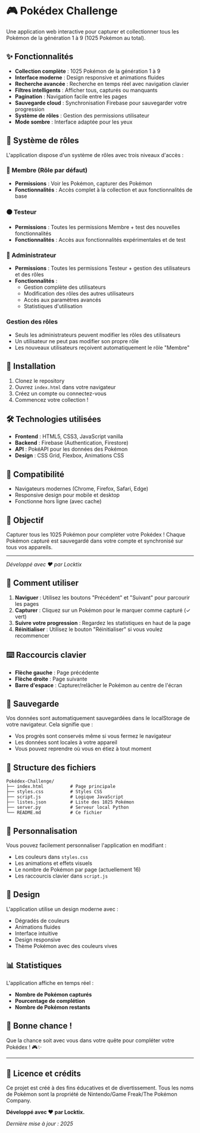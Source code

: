 # 🎮 Pokédex Challenge

Une application web interactive pour capturer et collectionner tous les Pokémon de la génération 1 à 9 (1025 Pokémon au total).

## ✨ Fonctionnalités

- **Collection complète** : 1025 Pokémon de la génération 1 à 9
- **Interface moderne** : Design responsive et animations fluides
- **Recherche avancée** : Recherche en temps réel avec navigation clavier
- **Filtres intelligents** : Afficher tous, capturés ou manquants
- **Pagination** : Navigation facile entre les pages
- **Sauvegarde cloud** : Synchronisation Firebase pour sauvegarder votre progression
- **Système de rôles** : Gestion des permissions utilisateur
- **Mode sombre** : Interface adaptée pour les yeux

## 👥 Système de rôles

L'application dispose d'un système de rôles avec trois niveaux d'accès :

### 🔵 Membre (Rôle par défaut)
- **Permissions** : Voir les Pokémon, capturer des Pokémon
- **Fonctionnalités** : Accès complet à la collection et aux fonctionnalités de base

### 🟠 Testeur
- **Permissions** : Toutes les permissions Membre + test des nouvelles fonctionnalités
- **Fonctionnalités** : Accès aux fonctionnalités expérimentales et de test

### 🔴 Administrateur
- **Permissions** : Toutes les permissions Testeur + gestion des utilisateurs et des rôles
- **Fonctionnalités** :
  - Gestion complète des utilisateurs
  - Modification des rôles des autres utilisateurs
  - Accès aux paramètres avancés
  - Statistiques d'utilisation

### Gestion des rôles
- Seuls les administrateurs peuvent modifier les rôles des utilisateurs
- Un utilisateur ne peut pas modifier son propre rôle
- Les nouveaux utilisateurs reçoivent automatiquement le rôle "Membre"

## 🚀 Installation

1. Clonez le repository
2. Ouvrez `index.html` dans votre navigateur
3. Créez un compte ou connectez-vous
4. Commencez votre collection !

## 🛠️ Technologies utilisées

- **Frontend** : HTML5, CSS3, JavaScript vanilla
- **Backend** : Firebase (Authentication, Firestore)
- **API** : PokéAPI pour les données des Pokémon
- **Design** : CSS Grid, Flexbox, Animations CSS

## 📱 Compatibilité

- Navigateurs modernes (Chrome, Firefox, Safari, Edge)
- Responsive design pour mobile et desktop
- Fonctionne hors ligne (avec cache)

## 🎯 Objectif

Capturer tous les 1025 Pokémon pour compléter votre Pokédex ! Chaque Pokémon capturé est sauvegardé dans votre compte et synchronisé sur tous vos appareils.

---

*Développé avec ❤️ par Locktix*

## 🎯 Comment utiliser

1. **Naviguer** : Utilisez les boutons "Précédent" et "Suivant" pour parcourir les pages
2. **Capturer** : Cliquez sur un Pokémon pour le marquer comme capturé (✓ vert)
3. **Suivre votre progression** : Regardez les statistiques en haut de la page
4. **Réinitialiser** : Utilisez le bouton "Réinitialiser" si vous voulez recommencer

## ⌨️ Raccourcis clavier

- **Flèche gauche** : Page précédente
- **Flèche droite** : Page suivante
- **Barre d'espace** : Capturer/relâcher le Pokémon au centre de l'écran

## 💾 Sauvegarde

Vos données sont automatiquement sauvegardées dans le localStorage de votre navigateur. Cela signifie que :
- Vos progrès sont conservés même si vous fermez le navigateur
- Les données sont locales à votre appareil
- Vous pouvez reprendre où vous en étiez à tout moment

## 📁 Structure des fichiers

```
Pokédex-Challenge/
├── index.html          # Page principale
├── styles.css          # Styles CSS
├── script.js           # Logique JavaScript
├── listes.json         # Liste des 1025 Pokémon
├── server.py           # Serveur local Python
└── README.md           # Ce fichier
```

## 🔧 Personnalisation

Vous pouvez facilement personnaliser l'application en modifiant :
- Les couleurs dans `styles.css`
- Les animations et effets visuels
- Le nombre de Pokémon par page (actuellement 16)
- Les raccourcis clavier dans `script.js`

## 🎨 Design

L'application utilise un design moderne avec :
- Dégradés de couleurs
- Animations fluides
- Interface intuitive
- Design responsive
- Thème Pokémon avec des couleurs vives

## 📊 Statistiques

L'application affiche en temps réel :
- **Nombre de Pokémon capturés**
- **Pourcentage de complétion**
- **Nombre de Pokémon restants**

## 🎉 Bonne chance !

Que la chance soit avec vous dans votre quête pour compléter votre Pokédex ! 🎮✨

---

## 📄 Licence et crédits

Ce projet est créé à des fins éducatives et de divertissement. Tous les noms de Pokémon sont la propriété de Nintendo/Game Freak/The Pokémon Company.

**Développé avec ❤️ par Locktix.**

*Dernière mise à jour : 2025* 